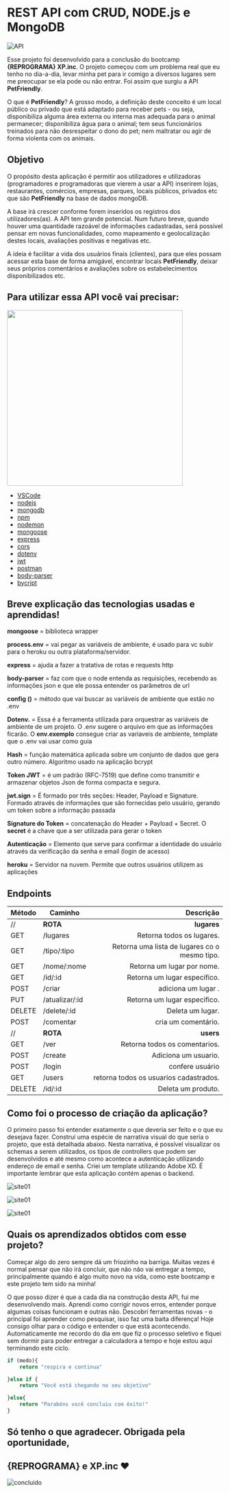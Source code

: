 # REST API com CRUD, NODE.js e MongoDB

![API](./img/API-PetFriendly.jpg)

Esse projeto foi desenvolvido para a conclusão do bootcamp **{REPROGRAMA} XP.inc**. O projeto começou com um problema real que eu tenho no dia-a-dia, levar minha pet para ir comigo a diversos lugares sem me preocupar se ela pode ou não entrar. Foi assim que surgiu a API **PetFriendly**.

O que é **PetFriendly**? A grosso modo, a definição deste conceito é um local público ou privado que está adaptado para receber pets - ou seja, disponibiliza alguma área externa ou interna mas adequada para o animal permanecer; disponibiliza água para o animal; tem seus funcionários treinados para não desrespeitar o dono do pet; nem maltratar ou agir de forma violenta com os animais.

## Objetivo ## 

O propósito desta aplicação é permitir aos utilizadores e utilizadoras (programadores e programadoras que vierem a usar a API) inserirem lojas, restaurantes,  comércios, empresas, parques, locais públicos, privados etc que são **PetFriendly** na base de dados mongoDB.

A base irá crescer conforme forem inseridos os registros dos utilizadores(as). A API tem grande potencial. Num futuro breve, quando houver uma  quantidade razoável de informações cadastradas, será possível pensar em  novas funcionalidades, como mapeamento e geolocalização destes locais, avaliações positivas e negativas etc. 

A ideia é facilitar a vida dos usuários finais (clientes), para que eles possam acessar esta base de forma amigável, encontrar locais **PetFriendly**, deixar seus próprios comentários e avaliações sobre os estabelecimentos disponibilizados etc.

## Para utilizar essa API você vai precisar:
<img src="./img/bibliotecas-ferramentas.jpg" width="410"/> 


 - [VSCode](https://code.visualstudio.com/)
 - [nodejs](https://nodejs.org/)
 - [mongodb](https://www.mongodb.com/)
 - [npm](https://www.npmjs.com/)
 - [nodemon](https://www.npmjs.com/package/nodemon)
 - [mongoose](https://www.npmjs.com/package/mongoose)
 - [express](https://www.npmjs.com/package/express)
 - [cors](https://www.npmjs.com/package/cors)
 - [dotenv](https://www.npmjs.com/package/dotenv)
 - [jwt](https://jwt.io/)
 - [postman](https://www.postman.com/)
 - [body-parser](https://www.npmjs.com/package/body-parser)
 - [bycript](https://www.npmjs.com/package/bcrypt)


## Breve explicação das tecnologias usadas e aprendidas! 

**mongoose** = biblioteca wrapper 

**process.env** = vai pegar as variáveis de ambiente, é usado para vc subir para o heroku ou outra plataforma/servidor. 

**express** = ajuda a fazer a tratativa de rotas e requests http

**body-parser** = faz com que o node entenda as requisições, recebendo as informações json e que ele possa entender os parâmetros de url

**config ()** = método que vai buscar as variáveis de ambiente que estão no .env 

**Dotenv.** = Essa é a ferramenta utilizada para orquestrar as variáveis de ambiente de um projeto. O .env sugere o arquivo em que as informações ficarão. O **env.exemplo** consegue criar as variaveis de ambiente, template que o .env vai usar como guia 

**Hash** = função matemática aplicada sobre um conjunto de dados que gera outro número. Algoritmo usado na aplicação bcrypt

**Token JWT** = é um padrão (RFC-7519) que define como transmitir e armazenar objetos Json de forma compacta e segura. 

**jwt.sign** = É formado por três seções: Header, Payload e Signature. Formado através de informações que são fornecidas pelo usuário, gerando um token sobre a informação passada

**Signature do Token** = concatenação do Header + Payload + Secret.
O **secret** é a chave que a ser utilizada para gerar o token

**Autenticação** = Elemento que serve para confirmar a identidade do usuário através da verificação da senha e email (login de acesso)

**heroku** = Servidor na nuvem. Permite que outros usuários utilizem as aplicações


## Endpoints

Método | Caminho | Descrição
------ | ------- | ---------:
// | **ROTA** |**lugares**|
GET | /lugares | Retorna todos os lugares.
GET | /tipo/:tipo | Retorna uma lista de lugares co o mesmo tipo.
GET | /nome/:nome | Retorna um lugar por nome.
GET | /id/:id | Retorna um lugar especifico.
POST| /criar| adiciona um lugar .
PUT | /atualizar/:id | Retorna um lugar especifico.
DELETE | /delete/:id | Deleta um lugar.
POST| /comentar| cria um comentário.
// | **ROTA** | **users**
GET | /ver | Retorna todos os comentarios.
POST | /create | Adiciona um usuario.
POST | /login | confere usuário
GET | /users| retorna todos os usuarios cadastrados.
DELETE | /id/:id | Deleta um produto.


## Como foi o processo de criação da aplicação?

O primeiro passo foi entender exatamente o que deveria ser feito e o que eu desejava fazer. Construí uma espécie de narrativa visual do que seria o projeto, que está detalhada abaixo. Nesta narrativa, é possível visualizar os schemas a serem utilizados, os tipos de controllers que podem ser desenvolvidos e até mesmo como acontece a autenticação utilizando endereço de email e senha. Criei um template utilizando Adobe XD. É importante lembrar que esta aplicação contém apenas o backend.

![site01](./img/site01.JPG)

![site01](./img/site02.JPG)

![site01](./img/site03.JPG)



## Quais os aprendizados obtidos com esse projeto? 

Começar algo do zero sempre dá um friozinho na barriga. Muitas vezes é normal pensar que não irá concluir, que não não vai entregar a tempo, principalmente quando é algo muito novo na vida, como este bootcamp e este projeto tem sido na minha! 

O que posso dizer é que a cada dia na construção desta API, fui me desenvolvendo mais. Aprendi como corrigir novos erros, entender porque algumas coisas funcionam e outras não. Descobri ferramentas novas - o principal foi aprender como pesquisar, isso faz uma baita diferença! Hoje consigo olhar para o código e entender o que está acontecendo. Automaticamente me recordo do dia em que fiz o processo seletivo e fiquei sem dormir para poder entregar a calculadora a tempo e hoje estou aqui terminando este ciclo. 

````javascript
if (medo){
    return "respira e continua"

}else if {
    return "Você está chegando no seu objetivo"

}else{
    return "Parabéns você concluiu com êxito!"
}
````

## Só tenho o que agradecer. Obrigada pela oportunidade,
## {REPROGRAMA} e XP.inc ♥


![concluido](./img/concluido.jpg)




